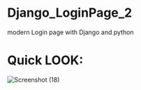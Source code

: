# Django_LoginPage_2
modern Login page with Django and python 
# Quick LOOK:
![Screenshot (18)](https://github.com/user-attachments/assets/24198977-f994-472f-aa82-142bc284413e)
